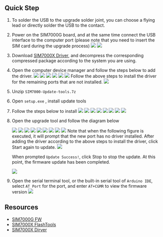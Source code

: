 
## Quick Step

1. To solder the USB to the upgrade solder joint, you can choose a flying lead or directly solder the USB to the contact. 
2. Power on the SIM7000G board, and at the same time connect the USB interface to the computer port (please note that you need to insert the SIM card during the upgrade process) 
    ![](../image/16.png)
    ![](../image/17.png)
3. Download [SIM7000X Driver](https://1drv.ms/u/s!AmbpOqVezk5drS-ateuVXXDK1ulv?e=yc0kXz), and decompress the corresponding compressed package according to the system you are using. 
4. Open the computer device manager and follow the steps below to add the driver. 
    ![](../image/18.png)
    ![](../image/19.png)
    ![](../image/20.png)
    ![](../image/21.png)
    ![](../image/22.png)
    ![](../image/23.png)
    Follow the above steps to install the driver for the remaining ports that are not installed.
    ![](../image/24.png)

5. Unzip `SIM7000-Update-tools.7z`
6. Open `setup.exe` , install update tools
7. Follow the steps below to install 
    ![](../image/1.png)
    ![](../image/2.png)
    ![](../image/3.png)
    ![](../image/4.png)
    ![](../image/5.png)
    ![](../image/6.png)
    ![](../image/7.png)
    ![](../image/8.png)

8. Open the upgrade tool and follow the diagram below 

    ![](../image/9.png)
    ![](../image/10.png)
    ![](../image/11.png)
    ![](../image/12.png)
    ![](../image/13.png)
    ![](../image/14.png)
    ![](../image/15.png)
    ![](../image/25.png)
    ![](../image/26.png)
    Note that when the following figure is executed, it will prompt that the new port has no driver installed. After adding the driver according to the above steps to install the driver, click Start again to update. 
    ![](../image/27.png)

    When prompted `Update Success!`, click Stop to stop the update. At this point, the firmware update has been completed. 

    ![](../image/28.png)

9. Open the serial terminal tool, or the built-in serial tool of `Arduino IDE`, select `AT Port` for the port, and enter `AT+CGMR` to view the firmware version 
    ![](../image/29.png)


## Resources 
- [SIM7000G FW](https://1drv.ms/u/s!AmbpOqVezk5drSysFSgYu6bGRKy3?e=al2Ioh)
- [SIM7000X FlashTools](https://1drv.ms/u/s!AmbpOqVezk5drS1BascoH0_8EjTT?e=um3Q6A)
- [SIM7000X Dirver](https://1drv.ms/u/s!AmbpOqVezk5drS-ateuVXXDK1ulv?e=PN9QdC)


